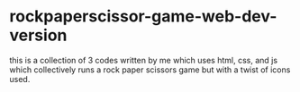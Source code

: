 # rockpaperscissor-game-web-dev-version
this is a collection of 3 codes written by me which uses html, css, and js which collectively runs a rock paper scissors game but with a twist of icons used.
